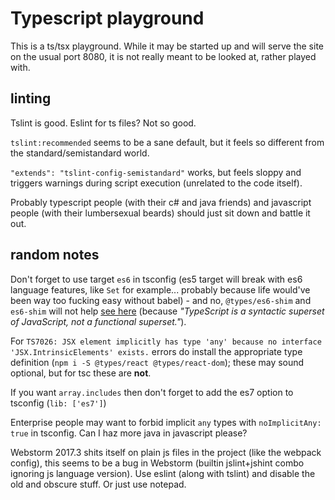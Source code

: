 Typescript playground
=====================

This is a ts/tsx playground. While it may be started up and will serve the site
on the usual port 8080, it is not really meant to be looked at, rather played with.

## linting

Tslint is good. Eslint for ts files? Not so good.

`tslint:recommended` seems to be a sane default, but it feels so different
from the standard/semistandard world.

`"extends": "tslint-config-semistandard"` works, but feels sloppy and triggers
warnings during script execution (unrelated to the code itself).

Probably typescript people (with their c# and java friends) and javascript people
(with their lumbersexual beards) should just sit down and battle it out.

## random notes

Don't forget to use target `es6` in tsconfig (es5 target will break with es6 language features,
like `Set` for example... probably because life would've been way too fucking easy without babel) - and no,
`@types/es6-shim` and `es6-shim` will not help [see here](https://github.com/Microsoft/TypeScript/issues/6842)
(because _"TypeScript is a syntactic superset of JavaScript, not a functional superset."_).

For `TS7026: JSX element implicitly has type 'any' because no interface 'JSX.IntrinsicElements' exists.`
errors do install the appropriate type definition (`npm i -S @types/react @types/react-dom`);
these may sound optional, but for tsc these are __not__.

If you want `array.includes` then don't forget to add the es7 option to tsconfig (`lib: ['es7']`)

Enterprise people may want to forbid implicit `any` types with `noImplicitAny: true` in tsconfig.
Can I haz more java in javascript please?

Webstorm 2017.3 shits itself on plain js files in the project (like the webpack config), this seems
to be a bug in Webstorm (builtin jslint+jshint combo ignoring js language version). Use eslint
(along with tslint) and disable the old and obscure stuff. Or just use notepad.
